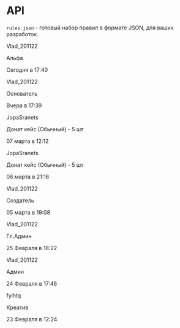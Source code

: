 # API
`rules.json` - готовый набор правил в формате JSON, для ваших разработок.

Vlad_201122

Альфа

Сегодня в 17:40

 
Vlad_201122

Основатель

Вчера в 17:39

 
JopaSranets

Донат кейс (Обычный) - 5 шт

07 марта в 12:12

 
JopaSranets

Донат кейс (Обычный) - 5 шт

06 марта в 21:16

 
Vlad_201122

Создатель

05 марта в 19:08

 
Vlad_201122

Гл.Админ

25 Февраля в 18:22

 
Vlad_201122

Админ

24 Февраля в 17:46

 
fylhtq

Креатив

23 Февраля в 12:24
